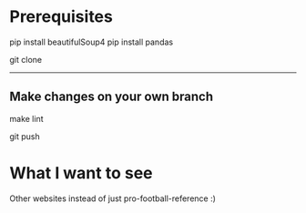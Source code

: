 # Prerequisites
pip install beautifulSoup4
pip install pandas

git clone

---
Make changes on your own branch
---

make lint

git push

# What I want to see
Other websites instead of just pro-football-reference :)
